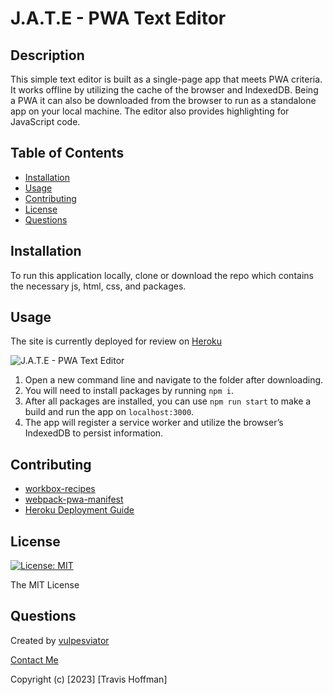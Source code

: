 # J.A.T.E - PWA Text Editor

## Description

This simple text editor is built as a single-page app that meets PWA criteria. It works offline by utilizing the cache of the browser and IndexedDB. Being a PWA it can also be downloaded from the browser to run as a standalone app on your local machine. The editor also provides highlighting for JavaScript code.

## Table of Contents 

- [Installation](#installation)
- [Usage](#usage)
- [Contributing](#contributing)
- [License](#license)
- [Questions](#questions)

## Installation

To run this application locally, clone or download the repo which contains the necessary js, html, css, and packages.

## Usage

The site is currently deployed for review on [Heroku](https://jate-text-pwa-19-05ddf2dd644a.herokuapp.com/)

![J.A.T.E - PWA Text Editor](https://github.com/vulpesviator/19-jate-pwa/assets/123843930/a3346e0d-2b11-4a29-bad0-62e9dbc51c7c)

1. Open a new command line and navigate to the folder after downloading.
2. You will need to install packages by running `npm i`.
3. After all packages are installed, you can use `npm run start` to make a build and run the app on `localhost:3000`.
4. The app will register a service worker and utilize the browser’s IndexedDB to persist information.


## Contributing

- [workbox-recipes](https://developer.chrome.com/docs/workbox/modules/workbox-recipes/)
- [webpack-pwa-manifest](https://github.com/arthurbergmz/webpack-pwa-manifest)
- [Heroku Deployment Guide](https://coding-boot-camp.github.io/full-stack/heroku/heroku-deployment-guide)


## License
  
[![License: MIT](https://img.shields.io/badge/License-MIT-yellow.svg)](https://opensource.org/licenses/MIT)

The MIT License

## Questions

Created by [vulpesviator](http://github.com/vulpesviator)

[Contact Me](vulpesviator@gmail.com)

Copyright (c) [2023] [Travis Hoffman]
